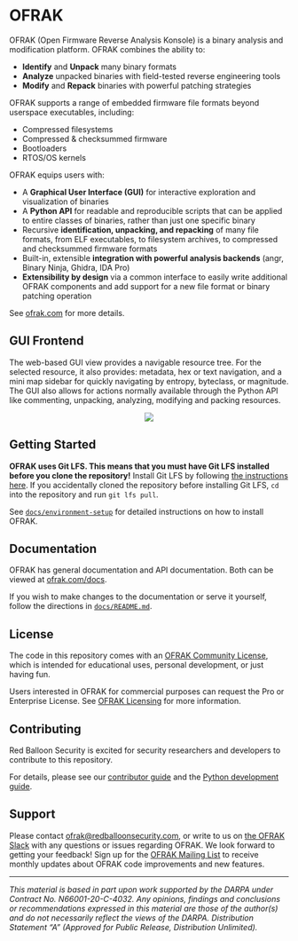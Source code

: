 # OFRAK

OFRAK (Open Firmware Reverse Analysis Konsole) is a binary analysis and modification platform. OFRAK combines the ability to:

- **Identify** and **Unpack** many binary formats
- **Analyze** unpacked binaries with field-tested reverse engineering tools
- **Modify** and **Repack** binaries with powerful patching strategies

OFRAK supports a range of embedded firmware file formats beyond userspace executables, including:

- Compressed filesystems
- Compressed & checksummed firmware
- Bootloaders
- RTOS/OS kernels

OFRAK equips users with:

- A **Graphical User Interface (GUI)** for interactive exploration and visualization of binaries
- A **Python API** for readable and reproducible scripts that can be applied to entire classes of binaries, rather than just one specific binary
- Recursive **identification, unpacking, and repacking** of many file formats, from ELF executables, to filesystem archives, to compressed and checksummed firmware formats
- Built-in, extensible **integration with powerful analysis backends** (angr, Binary Ninja, Ghidra, IDA Pro)
- **Extensibility by design** via a common interface to easily write additional OFRAK components and add support for a new file format or binary patching operation

See [ofrak.com](https://ofrak.com) for more details.

## GUI Frontend

The web-based GUI view provides a navigable resource tree. For the selected resource, it also provides: metadata, hex or text navigation, and a mini map sidebar for quickly navigating by entropy, byteclass, or magnitude. The GUI also allows for actions normally available through the Python API like commenting, unpacking, analyzing, modifying and packing resources.

<div align="center">
<img src="docs/assets/ofrak_gui_1.png">
</div>

## Getting Started

**OFRAK uses Git LFS. This means that you must have Git LFS installed before you clone the repository!** Install Git LFS by following [the instructions here](https://git-lfs.github.com/). If you accidentally cloned the repository before installing Git LFS, `cd` into the repository and run `git lfs pull`.

See [`docs/environment-setup`](https://ofrak.com/docs/environment-setup.html) for detailed instructions on how to install OFRAK.

## Documentation

OFRAK has general documentation and API documentation. Both can be viewed at [ofrak.com/docs](https://ofrak.com/docs).

If you wish to make changes to the documentation or serve it yourself, follow the directions in [`docs/README.md`](docs/README.md).

## License

The code in this repository comes with an [OFRAK Community License](LICENSE), which is intended for educational uses, personal development, or just having fun.

Users interested in OFRAK for commercial purposes can request the Pro or Enterprise License. See [OFRAK Licensing](https://ofrak.com/license/) for more information.

## Contributing

Red Balloon Security is excited for security researchers and developers to contribute to this repository.

For details, please see our [contributor guide](CONTRIBUTING.md) and the [Python development guide](docs/contributor-guide/getting-started.md).

## Support

Please contact [ofrak@redballoonsecurity.com](mailto:ofrak@redballoonsecurity.com), or write to us on [the OFRAK Slack](https://join.slack.com/t/ofrak/shared_invite/zt-1jku9h6r5-mY7CeeZ4AT8JVmu5YWw2Qg) with any questions or issues regarding OFRAK. We look forward to getting your feedback! Sign up for the [OFRAK Mailing List](https://ofrak.com/sign-up) to receive monthly updates about OFRAK code improvements and new features.

---

*This material is based in part upon work supported by the DARPA under Contract No. N66001-20-C-4032. Any opinions, findings and conclusions or recommendations expressed in this material are those of the author(s) and do not necessarily reflect the views of the DARPA. Distribution Statement “A” (Approved for Public Release, Distribution Unlimited).*
